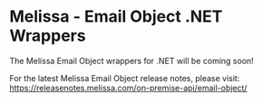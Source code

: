 # Melissa - Email Object .NET Wrappers

The Melissa Email Object wrappers for .NET will be coming soon!

For the latest Melissa Email Object release notes, please visit: https://releasenotes.melissa.com/on-premise-api/email-object/

